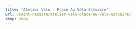```yaml
---
title: "Atelier Vélo - Place Au Vélo Estuaire"
url: /saint-nazaire/atelier-velo-place-au-velo-estuaire/
shop: shop
---
```

